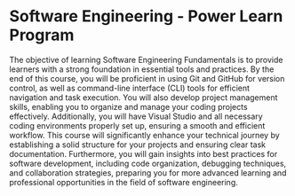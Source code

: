 # Software Engineering - Power Learn Program
The objective of learning Software Engineering Fundamentals is to provide learners with a strong foundation in essential tools and practices. By the end of this course, you will be proficient in using Git and GitHub for version control, as well as command-line interface (CLI) tools for efficient navigation and task execution. You will also develop project management skills, enabling you to organize and manage your coding projects effectively. Additionally, you will have Visual Studio and all necessary coding environments properly set up, ensuring a smooth and efficient workflow. This course will significantly enhance your technical journey by establishing a solid structure for your projects and ensuring clear task documentation. Furthermore, you will gain insights into best practices for software development, including code organization, debugging techniques, and collaboration strategies, preparing you for more advanced learning and professional opportunities in the field of software engineering.
